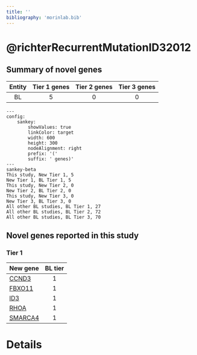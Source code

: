 ```yaml
---
title: ''
bibliography: 'morinlab.bib'
---
```


# @richterRecurrentMutationID32012
## Summary of novel genes

|Entity| Tier 1 genes| Tier 2 genes|Tier 3 genes|
|:-:|:-:|:-:|:-:|
|BL|5|0|0|
```mermaid
---
config:
    sankey:
        showValues: true
        linkColor: target
        width: 600
        height: 300
        nodeAlignment: right
        prefix: '('
        suffix: ' genes)'
---
sankey-beta
This study, New Tier 1, 5
New Tier 1, BL Tier 1, 5
This study, New Tier 2, 0
New Tier 2, BL Tier 2, 0
This study, New Tier 3, 0
New Tier 3, BL Tier 3, 0
All other BL studies, BL Tier 1, 27
All other BL studies, BL Tier 2, 72
All other BL studies, BL Tier 3, 70
```

## Novel genes reported in this study

### Tier 1
|New gene|BL tier|
|:-|:-:|
|[CCND3](../CCND3)|1 |
|[FBXO11](../FBXO11)|1 |
|[ID3](../ID3)|1 |
|[RHOA](../RHOA)|1 |
|[SMARCA4](../SMARCA4)|1 |


# Details

